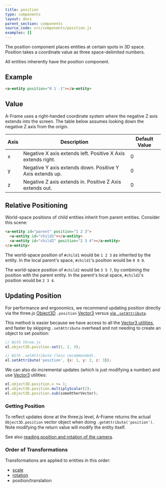 ```yaml
---
title: position
type: components
layout: docs
parent_section: components
source_code: src/components/position.js
examples: []
---
```


The position component places entities at certain spots in 3D space. Position
takes a coordinate value as three space-delimited numbers.

All entities inherently have the position component.

## Example

```html
<a-entity position="0 1 -1"></a-entity>
```

## Value

A-Frame uses a right-handed coordinate system where the negative Z axis extends into the screen. The table below assumes looking down the negative Z axis from the origin.

| Axis | Description                                                  | Default Value |
|------|--------------------------------------------------------------|---------------|
| x    | Negative X axis extends left. Positive X Axis extends right. | 0             |
| y    | Negative Y axis extends down. Positive Y Axis extends up.    | 0             |
| z    | Negative Z axis extends in. Positive Z Axis extends out.     | 0             |

## Relative Positioning

World-space positions of child entities inherit from parent entities. Consider this scene:

```html
<a-entity id="parent" position="1 2 3">
  <a-entity id="child1"></a-entity>
  <a-entity id="child2" position="2 3 4"></a-entity>
</a-entity>
```

The world-space position of `#child1` would be `1 2 3` as inherited by the
entity. In the local parent's space, `#child1`'s position would be `0 0 0`.

The world-space position of `#child2` would be `3 5 7`, by combining the
position with the parent entity. In the parent's local space, `#child2`'s
position would be `2 3 4`.

## Updating Position

[object3d]: https://threejs.org/docs/#api/core/Object3D
[update]: ../introduction/javascript-events-dom-apis.md#updating-a-component-with-setattribute
[vector]: https://threejs.org/docs/index.html#api/math/Vector3

For performance and ergonomics, we recommend updating position directly via the
three.js [Object3D][object3d] `.position` [Vector3][vector] versus [via
`.setAttribute`][update].

This method is easier because we have access to all the [Vector3
utilities][vector], and faster by skipping `.setAttribute` overhead and not
needing to create an object to set position:

```js
// With three.js
el.object3D.position.set(1, 2, 3);

// With .setAttribute (less recommended).
el.setAttribute('position', {x: 1, y: 2, z: 3});
```

We can also do incremental updates (which is just modifying a number) and use
[Vector3][vector] utilities:

```js
el.object3D.position.x += 1;
el.object3D.position.multiplyScalar(2);
el.object3D.position.sub(someOtherVector);
```

### Getting Position

To reflect updates done at the three.js level, A-Frame returns the actual
`Object3D.position` vector object when doing `.getAttribute('position')`.  Note
modifying the return value will modify the entity itself.

See also [reading position and rotation of the camera](./camera.md#reading-position-or-rotation-of-the-camera).

### Order of Transformations

Transformations are applied to entities in this order:

* [scale](scale.md)
* [rotation](rotation.md)
* position/translation
